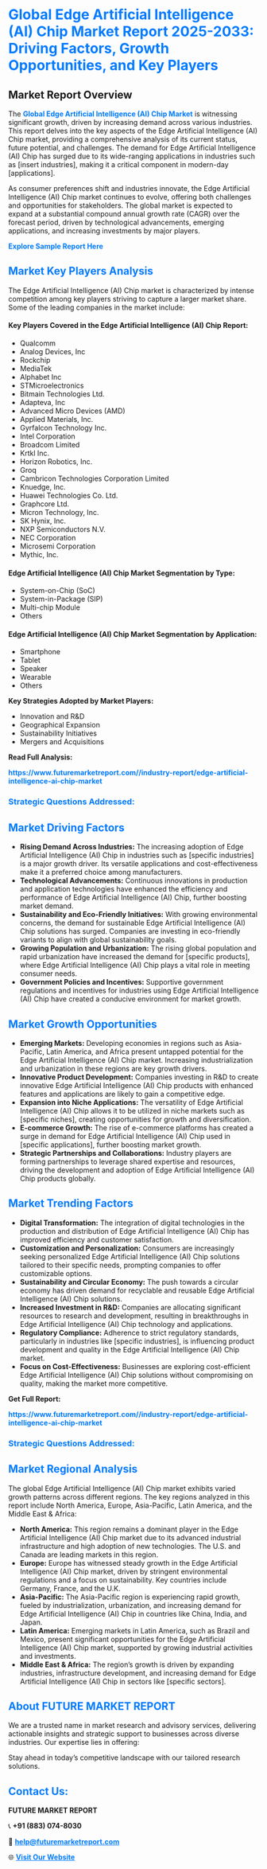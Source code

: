 <h1 style="color: #007BFF;">Global Edge Artificial Intelligence (AI) Chip Market Report 2025-2033: Driving Factors, Growth Opportunities, and Key Players</h1>

<section id="overview">
<h2>Market Report Overview</h2>
<p>The <a href="https://www.futuremarketreport.com//industry-report/edge-artificial-intelligence-ai-chip-market" style="color: #007BFF; text-decoration: none;"><strong>Global Edge Artificial Intelligence (AI) Chip Market</strong></a> is witnessing significant growth, driven by increasing demand across various industries. This report delves into the key aspects of the Edge Artificial Intelligence (AI) Chip market, providing a comprehensive analysis of its current status, future potential, and challenges. The demand for Edge Artificial Intelligence (AI) Chip has surged due to its wide-ranging applications in industries such as [insert industries], making it a critical component in modern-day [applications].</p>
<p>As consumer preferences shift and industries innovate, the Edge Artificial Intelligence (AI) Chip market continues to evolve, offering both challenges and opportunities for stakeholders. The global market is expected to expand at a substantial compound annual growth rate (CAGR) over the forecast period, driven by technological advancements, emerging applications, and increasing investments by major players.</p>
</section>

<section id="overview">
<p><a href="https://www.futuremarketreport.com//request-sample/reportId=82341" style="color: #007BFF; text-decoration: none;"><strong>Explore Sample Report Here</strong></a></p>
</section>

<section id="key-players">
<h2 style="color: #007BFF;">Market Key Players Analysis</h2>
<p>The Edge Artificial Intelligence (AI) Chip market is characterized by intense competition among key players striving to capture a larger market share. Some of the leading companies in the market include:</p>
<h4>Key Players Covered in the Edge Artificial Intelligence (AI) Chip Report:</h4>
<ul><li>Qualcomm</li><li>Analog Devices, Inc</li><li>Rockchip</li><li>MediaTek</li><li>Alphabet Inc</li><li>STMicroelectronics</li><li>Bitmain Technologies Ltd.</li><li>Adapteva, Inc</li><li>Advanced Micro Devices (AMD)</li><li>Applied Materials, Inc.</li><li>Gyrfalcon Technology Inc.</li><li>Intel Corporation</li><li>Broadcom Limited</li><li>Krtkl Inc.</li><li>Horizon Robotics, Inc.</li><li>Groq</li><li>Cambricon Technologies Corporation Limited</li><li>Knuedge, Inc.</li><li>Huawei Technologies Co. Ltd.</li><li>Graphcore Ltd.</li><li>Micron Technology, Inc.</li><li>SK Hynix, Inc.</li><li>NXP Semiconductors N.V.</li><li>NEC Corporation</li><li>Microsemi Corporation</li><li>Mythic, Inc.</li></ul>
<h4>Edge Artificial Intelligence (AI) Chip Market Segmentation by Type:</h4>
<ul><li>System-on-Chip (SoC)</li><li>System-in-Package (SIP)</li><li>Multi-chip Module</li><li>Others</li></ul>

<h4>Edge Artificial Intelligence (AI) Chip Market Segmentation by Application:</h4>
<ul><li>Smartphone</li><li>Tablet</li><li>Speaker</li><li>Wearable</li><li>Others</li></ul>
<p><strong>Key Strategies Adopted by Market Players:</strong></p>
<ul>
<li>Innovation and R&D</li>
<li>Geographical Expansion</li>
<li>Sustainability Initiatives</li>
<li>Mergers and Acquisitions</li>
</ul>
</section>

<section>
<p><strong>Read Full Analysis: </strong></p><a href="https://www.futuremarketreport.com//industry-report/edge-artificial-intelligence-ai-chip-market" style="color: #007BFF; text-decoration: none;"><strong>https://www.futuremarketreport.com//industry-report/edge-artificial-intelligence-ai-chip-market</strong></a>
<h3 style="color: #007BFF;">Strategic Questions Addressed:</h3>
</section>

<section id="driving-factors">
<h2 style="color: #007BFF;">Market Driving Factors</h2>
<ul>
<li><strong>Rising Demand Across Industries:</strong> The increasing adoption of Edge Artificial Intelligence (AI) Chip in industries such as [specific industries] is a major growth driver. Its versatile applications and cost-effectiveness make it a preferred choice among manufacturers.</li>
<li><strong>Technological Advancements:</strong> Continuous innovations in production and application technologies have enhanced the efficiency and performance of Edge Artificial Intelligence (AI) Chip, further boosting market demand.</li>
<li><strong>Sustainability and Eco-Friendly Initiatives:</strong> With growing environmental concerns, the demand for sustainable Edge Artificial Intelligence (AI) Chip solutions has surged. Companies are investing in eco-friendly variants to align with global sustainability goals.</li>
<li><strong>Growing Population and Urbanization:</strong> The rising global population and rapid urbanization have increased the demand for [specific products], where Edge Artificial Intelligence (AI) Chip plays a vital role in meeting consumer needs.</li>
<li><strong>Government Policies and Incentives:</strong> Supportive government regulations and incentives for industries using Edge Artificial Intelligence (AI) Chip have created a conducive environment for market growth.</li>
</ul>
</section>

<section id="growth-opportunities">
<h2 style="color: #007BFF;">Market Growth Opportunities</h2>
<ul>
<li><strong>Emerging Markets:</strong> Developing economies in regions such as Asia-Pacific, Latin America, and Africa present untapped potential for the Edge Artificial Intelligence (AI) Chip market. Increasing industrialization and urbanization in these regions are key growth drivers.</li>
<li><strong>Innovative Product Development:</strong> Companies investing in R&D to create innovative Edge Artificial Intelligence (AI) Chip products with enhanced features and applications are likely to gain a competitive edge.</li>
<li><strong>Expansion into Niche Applications:</strong> The versatility of Edge Artificial Intelligence (AI) Chip allows it to be utilized in niche markets such as [specific niches], creating opportunities for growth and diversification.</li>
<li><strong>E-commerce Growth:</strong> The rise of e-commerce platforms has created a surge in demand for Edge Artificial Intelligence (AI) Chip used in [specific applications], further boosting market growth.</li>
<li><strong>Strategic Partnerships and Collaborations:</strong> Industry players are forming partnerships to leverage shared expertise and resources, driving the development and adoption of Edge Artificial Intelligence (AI) Chip products globally.</li>
</ul>
</section>

<section id="trending-factors">
<h2 style="color: #007BFF;">Market Trending Factors</h2>
<ul>
<li><strong>Digital Transformation:</strong> The integration of digital technologies in the production and distribution of Edge Artificial Intelligence (AI) Chip has improved efficiency and customer satisfaction.</li>
<li><strong>Customization and Personalization:</strong> Consumers are increasingly seeking personalized Edge Artificial Intelligence (AI) Chip solutions tailored to their specific needs, prompting companies to offer customizable options.</li>
<li><strong>Sustainability and Circular Economy:</strong> The push towards a circular economy has driven demand for recyclable and reusable Edge Artificial Intelligence (AI) Chip solutions.</li>
<li><strong>Increased Investment in R&D:</strong> Companies are allocating significant resources to research and development, resulting in breakthroughs in Edge Artificial Intelligence (AI) Chip technology and applications.</li>
<li><strong>Regulatory Compliance:</strong> Adherence to strict regulatory standards, particularly in industries like [specific industries], is influencing product development and quality in the Edge Artificial Intelligence (AI) Chip market.</li>
<li><strong>Focus on Cost-Effectiveness:</strong> Businesses are exploring cost-efficient Edge Artificial Intelligence (AI) Chip solutions without compromising on quality, making the market more competitive.</li>
</ul>
</section>

<section>
<p><strong>Get Full Report: </strong></p><a href="https://www.futuremarketreport.com//industry-report/edge-artificial-intelligence-ai-chip-market" style="color: #007BFF; text-decoration: none;"><strong>https://www.futuremarketreport.com//industry-report/edge-artificial-intelligence-ai-chip-market</strong></a>
<h3 style="color: #007BFF;">Strategic Questions Addressed:</h3>
</section>


<section id="regional-analysis">
<h2 style="color: #007BFF;">Market Regional Analysis</h2>
<p>The global Edge Artificial Intelligence (AI) Chip market exhibits varied growth patterns across different regions. The key regions analyzed in this report include North America, Europe, Asia-Pacific, Latin America, and the Middle East & Africa:</p>
<ul>
<li><strong>North America:</strong> This region remains a dominant player in the Edge Artificial Intelligence (AI) Chip market due to its advanced industrial infrastructure and high adoption of new technologies. The U.S. and Canada are leading markets in this region.</li>
<li><strong>Europe:</strong> Europe has witnessed steady growth in the Edge Artificial Intelligence (AI) Chip market, driven by stringent environmental regulations and a focus on sustainability. Key countries include Germany, France, and the U.K.</li>
<li><strong>Asia-Pacific:</strong> The Asia-Pacific region is experiencing rapid growth, fueled by industrialization, urbanization, and increasing demand for Edge Artificial Intelligence (AI) Chip in countries like China, India, and Japan.</li>
<li><strong>Latin America:</strong> Emerging markets in Latin America, such as Brazil and Mexico, present significant opportunities for the Edge Artificial Intelligence (AI) Chip market, supported by growing industrial activities and investments.</li>
<li><strong>Middle East & Africa:</strong> The region’s growth is driven by expanding industries, infrastructure development, and increasing demand for Edge Artificial Intelligence (AI) Chip in sectors like [specific sectors].</li>
</ul>
</section>

<footer>
<h2 style="color: #007BFF;">About FUTURE MARKET REPORT</h2>
<p>We are a trusted name in market research and advisory services, delivering actionable insights and strategic support to businesses across diverse industries. Our expertise lies in offering:</p>

<p>Stay ahead in today’s competitive landscape with our tailored research solutions.</p>

<h2 style="color: #007BFF;">Contact Us:</h2>
<p><strong>FUTURE MARKET REPORT</strong></p>
<p>📞 <strong>+91 (883) 074-8030</strong></p>
<p>📧 <strong><a href="mailto:help@futuremarketreport.com" style="color: #007BFF;">help@futuremarketreport.com</a></strong></p>
<p>🌐 <strong><a href="https://www.futuremarketreport.com/" style="color: #007BFF;">Visit Our Website</a></strong></p>
</footer>